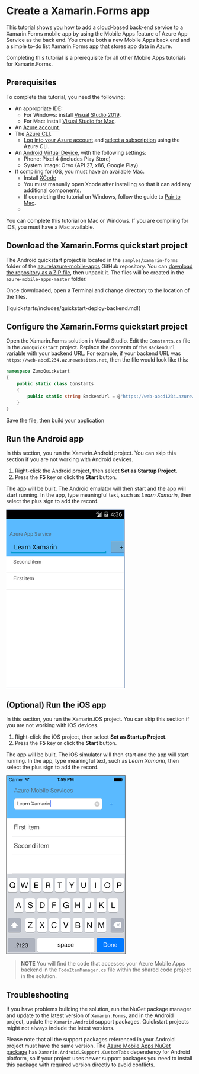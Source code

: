 # Create a Xamarin.Forms app

This tutorial shows you how to add a cloud-based back-end service to a Xamarin.Forms mobile app by using the Mobile Apps feature of Azure App Service as the back end. You create both a new Mobile Apps back end and a simple to-do list Xamarin.Forms app that stores app data in Azure.

Completing this tutorial is a prerequisite for all other Mobile Apps tutorials for Xamarin.Forms.

## Prerequisites

To complete this tutorial, you need the following:

* An appropriate IDE:
  * For Windows: install [Visual Studio 2019](https://docs.microsoft.com/xamarin/get-started/installation/windows).
  * For Mac: install [Visual Studio for Mac](https://docs.microsoft.com/visualstudio/mac/installation).  
* An [Azure account](https://azure.microsoft.com/pricing/free-trial).
* The [Azure CLI](https://docs.microsoft.com/cli/azure/install-azure-cli).
    * [Log into your Azure account](https://docs.microsoft.com/cli/azure/authenticate-azure-cli) and [select a subscription](https://docs.microsoft.com/cli/azure/manage-azure-subscriptions-azure-cli) using the Azure CLI.
* An [Android Virtual Device](https://developer.android.com/studio/run/managing-avds), with the following settings:
  * Phone: Pixel 4 (includes Play Store)
  * System Image: Oreo (API 27, x86, Google Play)
* If compiling for iOS, you must have an available Mac.
  * Install [XCode](https://itunes.apple.com/us/app/xcode/id497799835?mt=12)
  * You must manually open Xcode after installing so that it can add any additional components.
  * If completing the tutorial on Windows, follow the guide to [Pair to Mac](https://docs.microsoft.com/xamarin/ios/get-started/installation/windows/connecting-to-mac/).
  * 

You can complete this tutorial on Mac or Windows.  If you are compiling for iOS, you must have a Mac available.

## Download the Xamarin.Forms quickstart project

The Android quickstart project is located in the `samples/xamarin-forms` folder of the [azure/azure-mobile-apps](https://github.com/azure/azure-mobile-apps) GitHub repository.  You can [download the repository as a ZIP file](https://github.com/Azure/azure-mobile-apps/archive/master.zip), then unpack it.  The files will be created in the `azure-mobile-apps-master` folder.

Once downloaded, open a Terminal and change directory to the location of the files.

{!quickstarts/includes/quickstart-deploy-backend.md!}

## Configure the Xamarin.Forms quickstart project

Open the Xamarin.Forms solution in Visual Studio.  Edit the `Constants.cs` file in the `ZumoQuickstart` project.  Replace the contents of the `BackendUrl` variable with your backend URL.  For example, if your backend URL was `https://web-abcd1234.azurewebsites.net`, then the file would look like this:

```csharp
namespace ZumoQuickstart
{
    public static class Constants
    {
        public static string BackendUrl = @"https://web-abcd1234.azurewebsites.net";
    }
}
```

Save the file, then build your application

## Run the Android app

In this section, you run the Xamarin.Android project.  You can skip this section if you are not working with Android devices.

1. Right-click the Android project, then select **Set as Startup Project**.
2. Press the **F5** key or click the **Start** button.

The app will be built.  The Android emulator will then start and the app will start running.  In the app, type meaningful text, such as _Learn Xamarin_, then select the plus sign to add the record.

![Android to-do app](./media/android-startup.png)

## (Optional) Run the iOS app

In this section, you run the Xamarin.iOS project.  You can skip this section if you are not working with iOS devices.

1. Right-click the iOS project, then select **Set as Startup Project**.
2. Press the **F5** key or click the **Start** button.

The app will be built.  The iOS simulator will then start and the app will start running.  In the app, type meaningful text, such as _Learn Xamarin_, then select the plus sign to add the record.

![iOS to-do app](./media/ios-startup.png)

> **NOTE**
> You will find the code that accesses your Azure Mobile Apps backend in the `TodoItemManager.cs` file within the shared code project in the solution.

## Troubleshooting

If you have problems building the solution, run the NuGet package manager and update to the latest version of `Xamarin.Forms`, and in the Android project, update the `Xamarin.Android` support packages. Quickstart projects might not always include the latest versions.

Please note that all the support packages referenced in your Android project must have the same version. The [Azure Mobile Apps NuGet package](https://www.nuget.org/packages/Microsoft.Azure.Mobile.Client/) has `Xamarin.Android.Support.CustomTabs` dependency for Android platform, so if your project uses newer support packages you need to install this package with required version directly to avoid conflicts.
